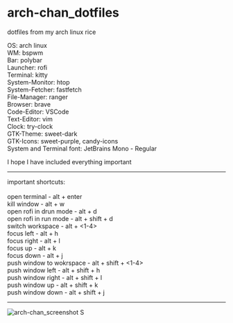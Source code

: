 # arch-chan_dotfiles
dotfiles from my arch linux rice

OS:                             arch linux <br>
WM:                             bspwm <br>
Bar:                            polybar <br>
Launcher:                       rofi <br>
Terminal:                       kitty <br> 
System-Monitor:                 htop <br>
System-Fetcher:                 fastfetch <br> 
File-Manager:                   ranger <br>
Browser:                        brave <br>
Code-Editor:                    VSCode <br>
Text-Editor:                    vim <br>
Clock:                          try-clock <br>
GTK-Theme:                      sweet-dark <br>
GTK-Icons:                      sweet-purple, candy-icons <br>
System and Terminal font:       JetBrains Mono - Regular


I hope I have included everything important

<hr>

important shortcuts:<br><br>
open terminal               -       alt         + enter<br>
kill window                 -       alt         + w<br>
open rofi in drun mode      -       alt         + d<br>
open rofi in run mode       -       alt + shift + d<br>
switch workspace            -       alt         + <1-4><br>
focus left                  -       alt         + h<br>
focus right                 -       alt         + l<br>
focus up                    -       alt         + k<br>
focus down                  -       alt         + j<br>
push window to wokrspace    -       alt + shift + <1-4><br>
push window left            -       alt + shift + h<br>
push window right           -       alt + shift + l<br>
push window up              -       alt + shift + k<br>
push window down            -       alt + shift + j<br>

<hr

![arch-chan_screenshot](https://i.redd.it/op10os6dn1xa1.jpg)
S